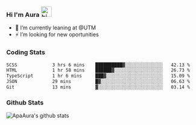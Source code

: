 ### Hi I'm Aura <img src="https://user-images.githubusercontent.com/1303154/88677602-1635ba80-d120-11ea-84d8-d263ba5fc3c0.gif" width="28px" alt="hi">

- 🔭 I’m currently leaning at @UTM
- ⚡ I’m looking for new oportunities


### Coding Stats

<!--START_SECTION:waka-->

```txt
SCSS             3 hrs 6 mins    ██████████▓░░░░░░░░░░░░░░   42.13 %
HTML             1 hr 58 mins    ██████▓░░░░░░░░░░░░░░░░░░   26.73 %
TypeScript       1 hr 6 mins     ███▓░░░░░░░░░░░░░░░░░░░░░   15.09 %
JSON             29 mins         █▓░░░░░░░░░░░░░░░░░░░░░░░   06.63 %
Git              13 mins         ▓░░░░░░░░░░░░░░░░░░░░░░░░   03.14 %
```

<!--END_SECTION:waka-->

### Github Stats

![ApaAura's github stats](https://github-readme-stats.vercel.app/api?username=ApaAura&count_private=true&theme=tokyonight&hide=contribs,prs)
